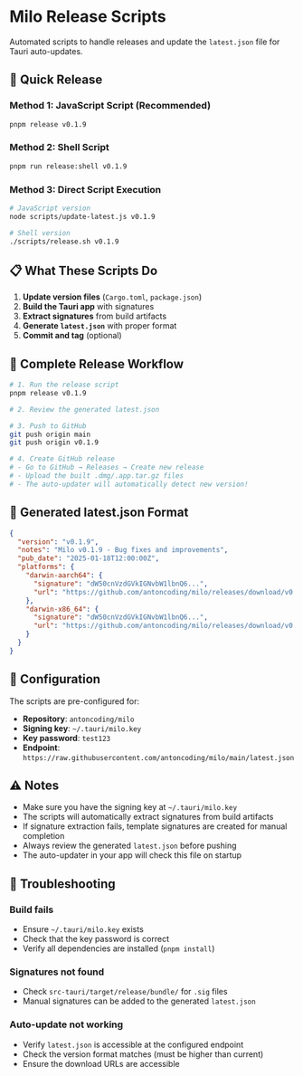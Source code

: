 # Milo Release Scripts

Automated scripts to handle releases and update the `latest.json` file for Tauri auto-updates.

## 🚀 Quick Release

### Method 1: JavaScript Script (Recommended)
```bash
pnpm release v0.1.9
```

### Method 2: Shell Script
```bash
pnpm run release:shell v0.1.9
```

### Method 3: Direct Script Execution
```bash
# JavaScript version
node scripts/update-latest.js v0.1.9

# Shell version
./scripts/release.sh v0.1.9
```

## 📋 What These Scripts Do

1. **Update version files** (`Cargo.toml`, `package.json`)
2. **Build the Tauri app** with signatures
3. **Extract signatures** from build artifacts
4. **Generate `latest.json`** with proper format
5. **Commit and tag** (optional)

## 🎯 Complete Release Workflow

```bash
# 1. Run the release script
pnpm release v0.1.9

# 2. Review the generated latest.json

# 3. Push to GitHub
git push origin main
git push origin v0.1.9

# 4. Create GitHub release
# - Go to GitHub → Releases → Create new release
# - Upload the built .dmg/.app.tar.gz files
# - The auto-updater will automatically detect new version!
```

## 📄 Generated latest.json Format

```json
{
  "version": "v0.1.9",
  "notes": "Milo v0.1.9 - Bug fixes and improvements",
  "pub_date": "2025-01-18T12:00:00Z",
  "platforms": {
    "darwin-aarch64": {
      "signature": "dW50cnVzdGVkIGNvbW1lbnQ6...",
      "url": "https://github.com/antoncoding/milo/releases/download/v0.1.9/Milo_aarch64.app.tar.gz"
    },
    "darwin-x86_64": {
      "signature": "dW50cnVzdGVkIGNvbW1lbnQ6...",
      "url": "https://github.com/antoncoding/milo/releases/download/v0.1.9/Milo_x64.app.tar.gz"
    }
  }
}
```

## 🔧 Configuration

The scripts are pre-configured for:
- **Repository**: `antoncoding/milo`
- **Signing key**: `~/.tauri/milo.key`
- **Key password**: `test123`
- **Endpoint**: `https://raw.githubusercontent.com/antoncoding/milo/main/latest.json`

## ⚠️ Notes

- Make sure you have the signing key at `~/.tauri/milo.key`
- The scripts will automatically extract signatures from build artifacts
- If signature extraction fails, template signatures are created for manual completion
- Always review the generated `latest.json` before pushing
- The auto-updater in your app will check this file on startup

## 🐛 Troubleshooting

### Build fails
- Ensure `~/.tauri/milo.key` exists
- Check that the key password is correct
- Verify all dependencies are installed (`pnpm install`)

### Signatures not found
- Check `src-tauri/target/release/bundle/` for `.sig` files
- Manual signatures can be added to the generated `latest.json`

### Auto-update not working
- Verify `latest.json` is accessible at the configured endpoint
- Check the version format matches (must be higher than current)
- Ensure the download URLs are accessible